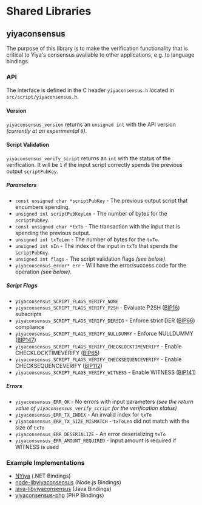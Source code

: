 Shared Libraries
================

## yiyaconsensus

The purpose of this library is to make the verification functionality that is critical to Yiya's consensus available to other applications, e.g. to language bindings.

### API

The interface is defined in the C header `yiyaconsensus.h` located in  `src/script/yiyaconsensus.h`.

#### Version

`yiyaconsensus_version` returns an `unsigned int` with the API version *(currently at an experimental `0`)*.

#### Script Validation

`yiyaconsensus_verify_script` returns an `int` with the status of the verification. It will be `1` if the input script correctly spends the previous output `scriptPubKey`.

##### Parameters
- `const unsigned char *scriptPubKey` - The previous output script that encumbers spending.
- `unsigned int scriptPubKeyLen` - The number of bytes for the `scriptPubKey`.
- `const unsigned char *txTo` - The transaction with the input that is spending the previous output.
- `unsigned int txToLen` - The number of bytes for the `txTo`.
- `unsigned int nIn` - The index of the input in `txTo` that spends the `scriptPubKey`.
- `unsigned int flags` - The script validation flags *(see below)*.
- `yiyaconsensus_error* err` - Will have the error/success code for the operation *(see below)*.

##### Script Flags
- `yiyaconsensus_SCRIPT_FLAGS_VERIFY_NONE`
- `yiyaconsensus_SCRIPT_FLAGS_VERIFY_P2SH` - Evaluate P2SH ([BIP16](https://github.com/yiya/bips/blob/master/bip-0016.mediawiki)) subscripts
- `yiyaconsensus_SCRIPT_FLAGS_VERIFY_DERSIG` - Enforce strict DER ([BIP66](https://github.com/yiya/bips/blob/master/bip-0066.mediawiki)) compliance
- `yiyaconsensus_SCRIPT_FLAGS_VERIFY_NULLDUMMY` - Enforce NULLDUMMY ([BIP147](https://github.com/yiya/bips/blob/master/bip-0147.mediawiki))
- `yiyaconsensus_SCRIPT_FLAGS_VERIFY_CHECKLOCKTIMEVERIFY` - Enable CHECKLOCKTIMEVERIFY ([BIP65](https://github.com/yiya/bips/blob/master/bip-0065.mediawiki))
- `yiyaconsensus_SCRIPT_FLAGS_VERIFY_CHECKSEQUENCEVERIFY` - Enable CHECKSEQUENCEVERIFY ([BIP112](https://github.com/yiya/bips/blob/master/bip-0112.mediawiki))
- `yiyaconsensus_SCRIPT_FLAGS_VERIFY_WITNESS` - Enable WITNESS ([BIP141](https://github.com/yiya/bips/blob/master/bip-0141.mediawiki))

##### Errors
- `yiyaconsensus_ERR_OK` - No errors with input parameters *(see the return value of `yiyaconsensus_verify_script` for the verification status)*
- `yiyaconsensus_ERR_TX_INDEX` - An invalid index for `txTo`
- `yiyaconsensus_ERR_TX_SIZE_MISMATCH` - `txToLen` did not match with the size of `txTo`
- `yiyaconsensus_ERR_DESERIALIZE` - An error deserializing `txTo`
- `yiyaconsensus_ERR_AMOUNT_REQUIRED` - Input amount is required if WITNESS is used

### Example Implementations
- [NYiya](https://github.com/NicolasDorier/NYiya/blob/master/NYiya/Script.cs#L814) (.NET Bindings)
- [node-libyiyaconsensus](https://github.com/bitpay/node-libyiyaconsensus) (Node.js Bindings)
- [java-libyiyaconsensus](https://github.com/dexX7/java-libyiyaconsensus) (Java Bindings)
- [yiyaconsensus-php](https://github.com/Bit-Wasp/yiyaconsensus-php) (PHP Bindings)
